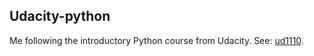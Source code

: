 ## Udacity-python

Me following the introductory Python course from Udacity.
See: [ud1110](https://classroom.udacity.com/courses/ud1110).